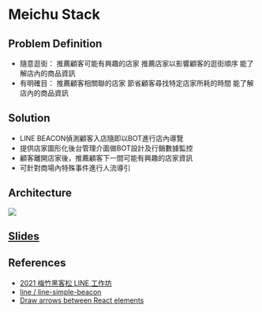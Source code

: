 # Meichu Stack

## Problem Definition
* 隨意逛街：
    推薦顧客可能有興趣的店家
    推薦店家以影響顧客的逛街順序
    能了解店內的商品資訊
* 有明確目：
    推薦顧客相關聯的店家
    節省顧客尋找特定店家所耗的時間
    能了解店內的商品資訊

## Solution
* LINE BEACON偵測顧客入店隨即以BOT進行店內導覽
* 提供店家圖形化後台管理介面做BOT設計及行銷數據監控
* 顧客離開店家後，推薦顧客下一間可能有興趣的店家資訊
* 可針對商場內特殊事件進行人流導引


## Architecture

![](https://i.imgur.com/zLnIPJq.png)


## [Slides](https://docs.google.com/presentation/d/1sY6Vgy7xKePo3zKjgUkjHitv_ghSBtarfQDOEBsN7Lc/edit?fbclid=IwAR1S1ZsPVYkhrfFBTtSTY5RyXZYiuUQzslf992k5udDd7TyZX1T3G4yixuc#slide=id.p)
## References

- [2021 梅竹黑客松 LINE 工作坊](https://taichunmin.idv.tw/blog/2021-10-16-meichuhackathon2021.html?fbclid=IwAR1m6QiqcOovAyobWHKAgfhnerN3y-SGS5oibyvuuZ8XkSn33vLINEz8lJE)
- [line / line-simple-beacon](https://github.com/line/line-simple-beacon)
- [Draw arrows between React elements](https://github.com/pierpo/react-archer)

